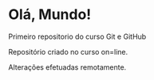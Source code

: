 # Olá, Mundo!
 Primeiro repositorio do curso Git e GitHub

 Repositório criado no curso on=line.

 Alterações efetuadas remotamente.

